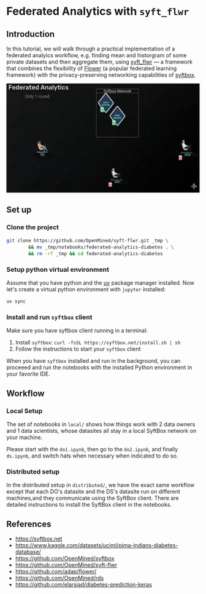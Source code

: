 # Federated Analytics with `syft_flwr`

## Introduction

In this tutorial, we will walk through a practical implementation of a federated analyics workflow, e.g. finding mean and historgram of some private datasets and then aggregate them, using [syft_flwr](https://github.com/OpenMined/syft-flwr) — a framework that combines the flexibility of [Flower](https://github.com/adap/flower/) (a popular federated learning framework) with the privacy-preserving networking capabilities of [syftbox](https://www.syftbox.net/).

![FL Training Process](./images/fed-analytics.gif)

## Set up

### Clone the project
```bash
git clone https://github.com/OpenMined/syft-flwr.git _tmp \
		&& mv _tmp/notebooks/federated-analytics-diabetes . \
		&& rm -rf _tmp && cd federated-analytics-diabetes
```

### Setup python virtual environment
Assume that you have python and the [uv](https://docs.astral.sh/uv/) package manager installed. Now let's create a virtual python environment with `jupyter` installed:
```bash
uv sync
```

### Install and run `syftbox` client
Make sure you have syftbox client running in a terminal:
1. Install `syftbox`: `curl -fsSL https://syftbox.net/install.sh | sh`
2. Follow the instructions to start your `syftbox` client

When you have `syftbox` installed and run in the background, you can proceeed and run the notebooks with the installed Python environment in your favorite IDE.

## Workflow

### Local Setup
The set of notebooks in `local/` shows how things work with 2 data owners and 1 data scientists, whose datasites all stay in a local SyftBox network on your machine.

Please start with the `do1.ipynb`, then go to the `do2.ipynb`, and finally `ds.ipynb`, and switch hats when necessary when indicated to do so.

### Distributed setup
In the distributed setup in `distributed/`, we have the exact same workflow except that each DO's datasite and the DS's datasite run on different machines,and they communicate using the SyftBox client. There are detailed instructions to install the SyftBox client in the notebooks.

## References
- https://syftbox.net
- https://www.kaggle.com/datasets/uciml/pima-indians-diabetes-database/
- https://github.com/OpenMined/syftbox
- https://github.com/OpenMined/syft-flwr
- https://github.com/adap/flower/
- https://github.com/OpenMined/rds
- https://github.com/elarsiad/diabetes-prediction-keras
